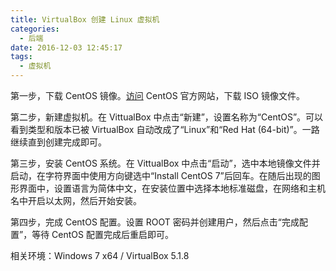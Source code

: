 ```yaml
---
title: VirtualBox 创建 Linux 虚拟机
categories:
  - 后端
date: 2016-12-03 12:45:17
tags:
  - 虚拟机
---
```


第一步，下载 CentOS 镜像。[访问](http://www.centos.org) CentOS 官方网站，下载 ISO 镜像文件。

第二步，新建虚拟机。在 VittualBox 中点击“新建”，设置名称为“CentOS”。可以看到类型和版本已被 VirtualBox 自动改成了“Linux”和“Red Hat (64-bit)”。一路继续直到创建完成即可。

<!-- more -->

第三步，安装 CentOS 系统。在 VittualBox 中点击“启动”，选中本地镜像文件并启动，在字符界面中使用方向键选中“Install CentOS 7”后回车。在随后出现的图形界面中，设置语言为简体中文，在安装位置中选择本地标准磁盘，在网络和主机名中开启以太网，然后开始安装。

第四步，完成 CentOS 配置。设置 ROOT 密码并创建用户，然后点击“完成配置”，等待 CentOS 配置完成后重启即可。

相关环境：Windows 7 x64 / VirtualBox 5.1.8